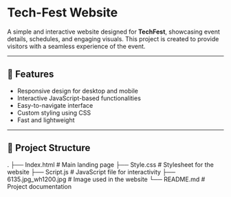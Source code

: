 # Tech-Fest Website

A simple and interactive website designed for **TechFest**, showcasing event details, schedules, and engaging visuals. This project is created to provide visitors with a seamless experience of the event.

---

## 🚀 Features
- Responsive design for desktop and mobile
- Interactive JavaScript-based functionalities
- Easy-to-navigate interface
- Custom styling using CSS
- Fast and lightweight

---

## 📂 Project Structure
.
├── Index.html              # Main landing page
├── Style.css               # Stylesheet for the website
├── Script.js               # JavaScript file for interactivity
├── 6135.jpg_wh1200.jpg     # Image used in the website
└── README.md               # Project documentation

